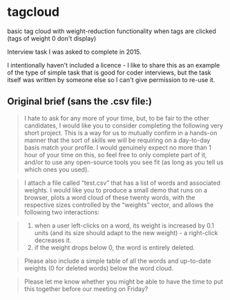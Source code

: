 # tagcloud
basic tag cloud with weight-reduction functionality when tags are clicked (tags of weight 0 don't display)

Interview task I was asked to complete in 2015. 

I intentionally haven't included a licence - I like to share this as an example of the type of simple task that is good for coder interviews, but the task itself was written by someone else so I can't give permission to re-use it. 

## Original brief (sans the .csv file:)


> I hate to ask for any more of your time, but, to be fair to the other candidates, I would like you to consider completing the following very short project. This is a way for us to mutually confirm in a hands-on manner that the sort of skills we will be requiring on a day-to-day basis match your profile. I would genuinely expect no more than 1 hour of your time on this, so feel free to only complete part of it, and/or to use any open-source tools you see fit (as long as you tell us which ones you used). 

> I attach a file called “test.csv” that has a list of words and associated weights. I would like you to produce a small demo that runs on a browser, plots a word cloud of these twenty words, with the respective sizes controlled by the “weights” vector, and allows the following two interactions:

> 1. when a user left-clicks on a word, its weight is increased by 0.1 units (and its size should adapt to the new weight) - a right-click decreases it.
> 2. if the weight drops below 0, the word is entirely deleted.

> Please also include a simple table of all the words and up-to-date weights (0 for deleted words) below the word cloud.

> Please let me know whether you might be able to have the time to put this together before our meeting on Friday? 
